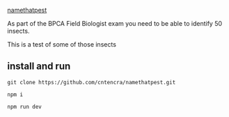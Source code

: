 
[namethatpest](https://namethatpest.co.uk)

As part of the BPCA Field Biologist exam you need to be able to identify 50 insects.

This is a test of some of those insects


## install and run
```
git clone https://github.com/cntencra/namethatpest.git

npm i

npm run dev
```